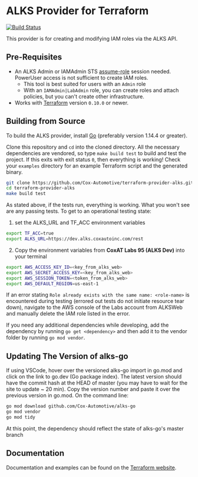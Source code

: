 ALKS Provider for Terraform
=========

[![Build Status](https://travis-ci.org/Cox-Automotive/terraform-provider-alks.svg?branch=master)](https://travis-ci.org/Cox-Automotive/terraform-provider-alks)

This provider is for creating and modifying IAM roles via the ALKS API.

## Pre-Requisites

* An ALKS Admin or IAMAdmin STS [assume-role](http://docs.aws.amazon.com/STS/latest/APIReference/API_AssumeRole.html) session needed. PowerUser access is not sufficient to create IAM roles.
    * This tool is best suited for users with an `Admin` role
    * With an `IAMAdmin|LabAdmin` role, you can create roles and attach policies, but you can't create other infrastructure.
* Works with [Terraform](https://www.terraform.io/) version `0.10.0` or newer.

## Building from Source

To build the ALKS provider, install [Go](http://www.golang.org/) (preferably version 1.14.4 or greater).

Clone this repository and `cd` into the cloned directory. All the necessary dependencies are vendored, so type `make build test` to build and test the project. If this exits with exit status `0`, then everything is working! Check your `examples` directory for an example Terraform script and the generated binary.

```bash
git clone https://github.com/Cox-Automotive/terraform-provider-alks.git
cd terraform-provider-alks
make build test
```

As stated above, if the tests run, everything is working. What you won't see are any passing tests. To get to an operational testing state:
1. set the ALKS_URL and TF_ACC environment variables
```bash
export TF_ACC=true
export ALKS_URL=https://dev.alks.coxautoinc.com/rest
```
2. Copy the environment variables from **CoxAT Labs 95 (ALKS Dev)** into your terminal
```bash
export AWS_ACCESS_KEY_ID=<key_from_alks_web>
export AWS_SECRET_ACCESS_KEY=<key_from_alks_web>
export AWS_SESSION_TOKEN=<token_from_alks_web>
export AWS_DEFAULT_REGION=us-east-1
```
If an error stating `Role already exists with the same name: <role-name>` is encountered during testing (errored out tests do not initiate resource tear down), navigate to the AWS console of the Labs account from ALKSWeb and manually delete the IAM role listed in the error.

If you need any additional dependencies while developing, add the dependency by running `go get <dependency>` and then add it to the vendor folder by running `go mod vendor`.

## Updating The Version of alks-go
If using VSCode, hover over the versioned alks-go import in go.mod and click on the link to go.dev (Go package index). The latest version should have the commit hash at the HEAD of master (you may have to wait for the site to update ~ 20 min). Copy the version number and paste it over the previous version in go.mod. On the command line:
```bash
go mod download github.com/Cox-Automotive/alks-go
go mod vendor
go mod tidy
```
At this point, the dependency should reflect the state of alks-go's master branch
## Documentation

Documentation and examples can be found on the [Terraform website](https://registry.terraform.io/providers/Cox-Automotive/alks/latest/docs).